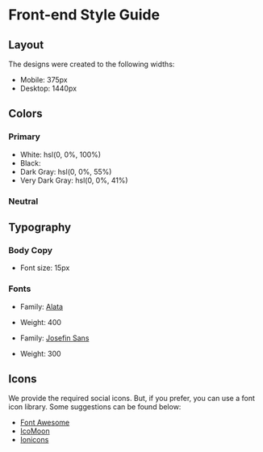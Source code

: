 # Front-end Style Guide

## Layout

The designs were created to the following widths:

-   Mobile: 375px
-   Desktop: 1440px

## Colors

### Primary

-   White: hsl(0, 0%, 100%)
-   Black:
-   Dark Gray: hsl(0, 0%, 55%)
-   Very Dark Gray: hsl(0, 0%, 41%)

### Neutral

## Typography

### Body Copy

-   Font size: 15px

### Fonts

-   Family: [Alata](https://fonts.google.com/specimen/Alata)
-   Weight: 400

-   Family: [Josefin Sans](https://fonts.google.com/specimen/Josefin+Sans)
-   Weight: 300

## Icons

We provide the required social icons. But, if you prefer, you can use a font icon library. Some suggestions can be found below:

-   [Font Awesome](https://fontawesome.com)
-   [IcoMoon](https://icomoon.io)
-   [Ionicons](https://ionicons.com)
